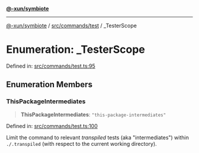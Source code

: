[**@-xun/symbiote**](../../../../README.md)

***

[@-xun/symbiote](../../../../README.md) / [src/commands/test](../README.md) / \_TesterScope

# Enumeration: \_TesterScope

Defined in: [src/commands/test.ts:95](https://github.com/Xunnamius/symbiote/blob/726d79e4b4249d13e12a53938af9a921099a47e6/src/commands/test.ts#L95)

## Enumeration Members

### ThisPackageIntermediates

> **ThisPackageIntermediates**: `"this-package-intermediates"`

Defined in: [src/commands/test.ts:100](https://github.com/Xunnamius/symbiote/blob/726d79e4b4249d13e12a53938af9a921099a47e6/src/commands/test.ts#L100)

Limit the command to relevant _transpiled_ tests (aka "intermediates")
within `./.transpiled` (with respect to the current working directory).
